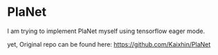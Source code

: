 PlaNet
======

I am trying to implement PlaNet myself using tensorflow eager mode.

yet, Original repo can be found here: https://github.com/Kaixhin/PlaNet

